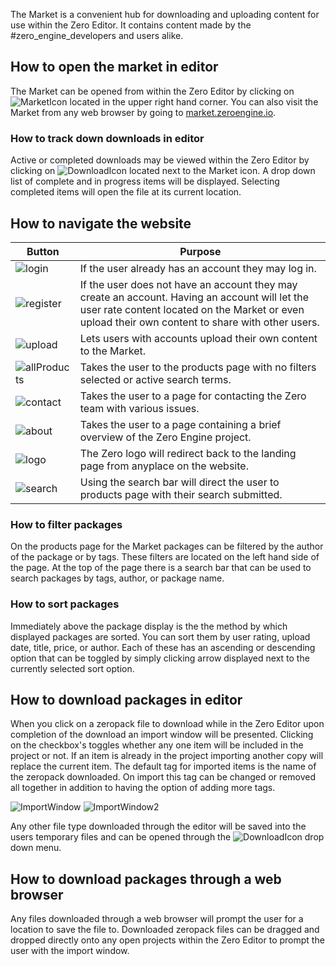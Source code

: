 The Market is a convenient hub for downloading and uploading content for use within the Zero Editor. It contains content made by the #zero_engine_developers and users alike.

 ## How to open the market in editor
The Market can be opened from within the Zero Editor by clicking on ![MarketIcon](https://media.githubusercontent.com/media/ZilchEngine/ZilchFiles/master/doc_files/47507.png) located in the upper right hand corner. You can also visit the Market from any web browser by going to [market.zeroengine.io](https://market.zeroengine.io ).

 ### How to track down downloads in editor
Active or completed downloads may be viewed within the Zero Editor by clicking on ![DownloadIcon](https://media.githubusercontent.com/media/ZilchEngine/ZilchFiles/master/doc_files/47509.png) located next to the Market icon. A drop down list of complete and in progress items will be displayed. Selecting completed items will open the file at its current location.

 ## How to navigate the website


|  Button | Purpose |
|------------|------------|
| ![login](https://media.githubusercontent.com/media/ZilchEngine/ZilchFiles/master/doc_files/47840.png) | If the user already has an account they may log in. |
| ![register](https://media.githubusercontent.com/media/ZilchEngine/ZilchFiles/master/doc_files/47842.png) | If the user does not have an account they may create an account. Having an account will let the user rate content located on the Market or even upload their own content to share with other users. |
| ![upload](https://media.githubusercontent.com/media/ZilchEngine/ZilchFiles/master/doc_files/47844.png) | Lets users with accounts upload their own content to the Market. |
| ![allProducts](https://media.githubusercontent.com/media/ZilchEngine/ZilchFiles/master/doc_files/47846.png) | Takes the user to the products page with no filters selected or active search terms. |
| ![contact](https://media.githubusercontent.com/media/ZilchEngine/ZilchFiles/master/doc_files/47850.png) | Takes the user to a page for contacting the Zero team with various issues. |
| ![about](https://media.githubusercontent.com/media/ZilchEngine/ZilchFiles/master/doc_files/47852.png) | Takes the user to a page containing a brief overview of the Zero Engine project. |
| ![logo](https://media.githubusercontent.com/media/ZilchEngine/ZilchFiles/master/doc_files/47854.png) | The Zero logo will redirect back to the landing page from anyplace on the website. |
| ![search](https://media.githubusercontent.com/media/ZilchEngine/ZilchFiles/master/doc_files/47856.png) | Using the search bar will direct the user to products page with their search submitted. |

 ### How to filter packages
On the products page for the Market packages can be filtered by the author of the package or by tags. These filters are located on the left hand side of the page. At the top of the page there is a search bar that can be used to search packages by tags, author, or package name.

 ### How to sort packages
Immediately above the package display is the the method by which displayed packages are sorted. You can sort them by user rating, upload date, title, price, or author. Each of these has an ascending or descending option that can be toggled by simply clicking arrow displayed next to the currently selected sort option.

 ## How to download packages in editor
When you click on a zeropack file to download while in the Zero Editor upon completion of the download an import window will be presented. Clicking on the checkbox's toggles whether any one item will be included in the project or not. If an item is already in the project importing another copy will replace the current item. The default tag for imported items is the name of the zeropack downloaded. On import this tag can be changed or removed all together in addition to having the option of adding more tags.



![ImportWindow](https://media.githubusercontent.com/media/ZilchEngine/ZilchFiles/master/doc_files/47551.png) ![ImportWindow2](https://media.githubusercontent.com/media/ZilchEngine/ZilchFiles/master/doc_files/47553.png) 


Any other file type downloaded through the editor will be saved into the users temporary files and can be opened through the ![DownloadIcon](https://media.githubusercontent.com/media/ZilchEngine/ZilchFiles/master/doc_files/47509.png) drop down menu.

 ## How to download packages through a web browser
Any files downloaded through a web browser will prompt the user for a location to save the file to. Downloaded zeropack files can be dragged and dropped directly onto any open projects within the Zero Editor to prompt the user with the import window.
 

 